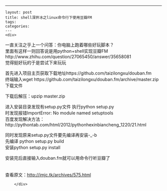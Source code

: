 ---
    layout: post
    title: shell深井冰之linux命令行下使用豆瓣FM
    tags:
    categories:
    ---
    <div>
<div>
<div id="sina_keyword_ad_area2" class="articalContent   newfont_family">
<p>一直关注之乎上一个问答：你电脑上跑着哪些好玩脚本？<br />
里面有这样一则回答说是用python+shell实现豆瓣FM
http://www.zhihu.com/question/27065450/answer/35658081<br />
觉得挺好玩的于是尝试下来玩玩</p>
<p>首先进入项目主页获取下载地址https://github.com/taizilongxu/douban.fm<br />
终端输入wget
https://github.com/taizilongxu/douban.fm/archive/master.zip下载文件<br />

下载后解压：upzip master.zip</p>
<p>进入安装目录发现有setup.py文件 执行python setup.py<br />
时发现报错ImportError: No module named setuptools<br />
百度发现解决方法：http://pythontab.com/html/2012/pythonhexinbiancheng_1220/21.html</p>
<p>同时发现原来setup.py文件要先编译再安装-_-b<br />
先编译 python setup.py build<br />
安装python setup.py install</p>
<p>安装完后直接输入douban.fm就可以用命令行听豆瓣了<br /><img src="/images/blog/011310145807768.jpg" alt="" /><br />
<br />
<br />
查看原文：<a href="http://imjc.tk/archives/575.html" rel="nofollow">http://imjc.tk/archives/575.html</a></p>





							
		</div>





</div>





</div>
    

